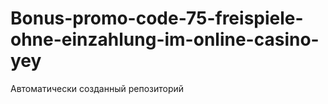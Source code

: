 # Bonus-promo-code-75-freispiele-ohne-einzahlung-im-online-casino-yey
Автоматически созданный репозиторий
